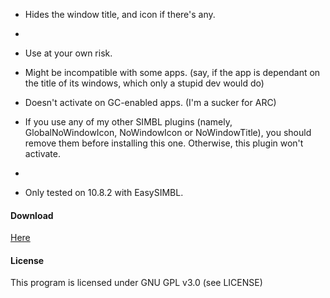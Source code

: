 - Hides the window title, and icon if there's any.
 
-

- Use at your own risk.
- Might be incompatible with some apps. (say, if the app is dependant on the title of its windows, which only a stupid dev would do)
- Doesn't activate on GC-enabled apps. (I'm a sucker for ARC)
- If you use any of my other SIMBL plugins (namely, GlobalNoWindowIcon, NoWindowIcon or NoWindowTitle), you should remove them before installing this one. Otherwise, this plugin won't activate.

-

- Only tested on 10.8.2 with EasySIMBL.

#### Download
[Here](http://d.pr/ktEQ)

#### License
This program is licensed under GNU GPL v3.0 (see LICENSE)